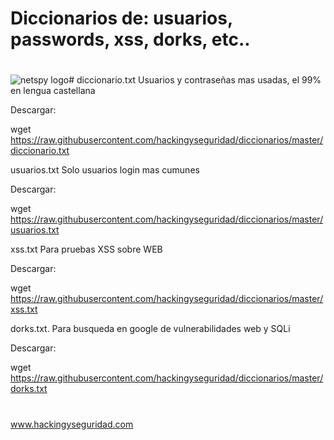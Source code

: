 # Diccionarios de: usuarios, passwords, xss, dorks, etc..
#
<img style="float:left" alt="netspy logo" src="https://github.com/hackingyseguridad/diccionarios/blob/master/25pass.png">
#
diccionario.txt Usuarios y contraseñas mas usadas, el 99% en lengua castellana 

Descargar:

wget https://raw.githubusercontent.com/hackingyseguridad/diccionarios/master/diccionario.txt

usuarios.txt Solo usuarios login mas cumunes

Descargar:

wget https://raw.githubusercontent.com/hackingyseguridad/diccionarios/master/usuarios.txt

xss.txt Para pruebas XSS sobre WEB

Descargar:

wget https://raw.githubusercontent.com/hackingyseguridad/diccionarios/master/xss.txt

dorks.txt. Para busqueda en google de vulnerabilidades web y SQLi

Descargar:

wget https://raw.githubusercontent.com/hackingyseguridad/diccionarios/master/dorks.txt
#
#
www.hackingyseguridad.com
